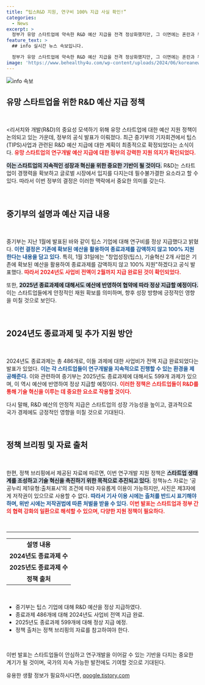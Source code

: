 ```yaml
---
title: “팁스R&D 지원, 연구비 100% 지급 사실 확인!”
categories:
  - News
excerpt: >
  정부가 유망 스타트업에 약속한 R&D 예산 지급을 전격 정상화했지만, 그 이면에는 혼란과 우려가 가득하다. 변동성 높은 정책에 스타트업들은 어떤 미래를 담고 있을까? 클릭해 확인하세요!
feature_text: >
  ## info 실시간 뉴스 속보입니다.

  정부가 유망 스타트업에 약속한 R&D 예산 지급을 전격 정상화했지만, 그 이면에는 혼란과 우려가 가득하다. 변동성 높은 정책에 스타트업들은 어떤 미래를 담고 있을까? 클릭해 확인하세요!
image: 'https://www.behealthy4u.com/wp-content/uploads/2024/06/koreanews.jpg'
---
```


<p><img src="https://www.behealthy4u.com/wp-content/uploads/2024/06/koreanews.jpg" alt="info 속보" /></p>

<h2 data-ke-size="size26">유망 스타트업을 위한 R&D 예산 지급 정책</h2>

<p data-ke-size="size16">&nbsp;</p>

<p>&lt;리서치와 개발(R&amp;D)의 중요성 모색하기 위해 유망 스타트업에 대한 예산 지원 정책이 논의되고 있는 가운데, 정부의 공식 발표가 이뤄졌다. 최근 중기부의 기자회견에서 팁스(TIPS)사업과 관련된 R&amp;D 예산 지급에 대한 계획이 최종적으로 확정되었다는 소식이다. <b><span style="color: #ee2323;">유망 스타트업의 연구개발 예산 지급에 대한 정부의 강력한 지원 의지가 확인되었다.</span></b> </p>

<p><b><span style="background-color: #21538527;">이는 스타트업의 지속적인 성장과 혁신을 위한 중요한 기반이 될 것이다.</span></b> R&amp;D는 스타트업이 경쟁력을 확보하고 글로벌 시장에서 입지를 다지는데 필수불가결한 요소라고 할 수 있다. 따라서 이번 정부의 결정은 이러한 맥락에서 중요한 의미를 갖는다. </p>

<p data-ke-size="size16">&nbsp;</p>

<h2 data-ke-size="size26">중기부의 설명과 예산 지급 내용</h2>

<p data-ke-size="size16">&nbsp;</p>

<p>중기부는 지난 1월에 발표된 바와 같이 팁스 기업에 대해 연구비를 정상 지급했다고 밝혔다. <b><span style="color: #1a5490;">이런 결정은 기존에 확보된 예산을 활용하여 종료과제를 감액하지 않고 100% 지원한다는 내용을 담고 있다.</span></b> 특히, 1월 31일에는 "창업성장(팁스), 기술혁신 2개 사업은 기존에 확보된 예산을 활용하여 종료과제를 감액하지 않고 100% 지원"하겠다고 공식 발표했다. <b><span style="color: #ee2323;">따라서 2024년도 사업비 전액이 2월까지 지급 완료된 것이 확인되었다.</span></b> </p>

<p>또한, <b><span style="background-color: #21538527;">2025년 종료과제에 대해서도 예산에 반영하여 협약에 따라 정상 지급할 예정이다.</span></b> 이는 스타트업들에게 안정적인 재원 확보를 의미하며, 향후 성장 방향에 긍정적인 영향을 미칠 것으로 보인다.</p>

<p data-ke-size="size16">&nbsp;</p>

<h2 data-ke-size="size26">2024년도 종료과제 및 추가 지원 방안</h2>

<p data-ke-size="size16">&nbsp;</p>

<p>2024년도 종료과제는 총 486개로, 이들 과제에 대한 사업비가 전액 지급 완료되었다는 발표가 있었다. <b><span style="color: #1a5490;">이는 각 스타트업들이 연구개발을 지속적으로 진행할 수 있는 환경을 제공해준다.</span></b> 이와 관련하여 중기부는 2025년도 종료과제에 대해서도 599개 과제가 있으며, 이 역시 예산에 반영하여 정상 지급할 예정이다. <b><span style="color: #ee2323;">이러한 정책은 스타트업들이 R&amp;D를 통해 기술 혁신을 이루는 데 중요한 요소로 작용할 것이다.</span></b> </p>

<p>다시 말해, R&amp;D 예산의 안정적 지급은 스타트업의 성장 가능성을 높이고, 결과적으로 국가 경제에도 긍정적인 영향을 미칠 것으로 기대된다. </p>

<p data-ke-size="size16">&nbsp;</p>

<h2 data-ke-size="size26">정책 브리핑 및 자료 출처</h2>

<p data-ke-size="size16">&nbsp;</p>

<p>한편, 정책 브리핑에서 제공된 자료에 따르면, 이번 연구개발 지원 정책은 <b><span style="background-color: #21538527;">스타트업 생태계를 조성하고 기술 혁신을 촉진하기 위한 목적으로 추진되고 있다.</span></b> 정책뉴스 자료는 ‘공공누리 제1유형:출처표시’의 조건에 따라 자유롭게 이용이 가능하지만, 사진은 제3자에게 저작권이 있으므로 사용할 수 없다. <b><span style="color: #1a5490;">따라서 기사 이용 시에는 출처를 반드시 표기해야 하며, 위반 시에는 저작권법에 따른 처벌을 받을 수 있다.</span></b> <b><span style="color: #ee2323;">이번 발표는 스타트업과 정부 간의 협력 강화의 일환으로 해석할 수 있으며, 다양한 지원 정책이 필요하다.</span></b></p>

<p data-ke-size="size16">&nbsp;</p>

<hr />

<table style="width: 100%; border-collapse: collapse;">
  <tbody>
    <tr>
      <td style="text-align: center; height: 17px;"><b>설명 내용</b></td>
    </tr>
    <tr>
      <td style="text-align: center; height: 17px;"><b>2024년도 종료과제 수</b></td>
    </tr>
    <tr>
      <td style="text-align: center; height: 17px;"><b>2025년도 종료과제 수</b></td>
    </tr>
    <tr>
      <td style="text-align: center; height: 17px;"><b>정책 출처</b></td>
    </tr>
  </tbody>
</table> 

<p data-ke-size="size16">&nbsp;</p>

<ul>
  <li>중기부는 팁스 기업에 대해 R&D 예산을 정상 지급하였다.</li>
  <li>종료과제 486개에 대해 2024년도 사업비 전액 지급 완료.</li>
  <li>2025년도 종료과제 599개에 대해 정상 지급 예정.</li>
  <li>정책 출처는 정책 브리핑의 자료를 참고하여야 한다.</li>
</ul>

<p data-ke-size="size16">&nbsp;</p> 

<p>이번 발표는 스타트업들이 안심하고 연구개발을 이어갈 수 있는 기반을 다지는 중요한 계기가 될 것이며, 국가의 지속 가능한 발전에도 기여할 것으로 기대된다.</p>
유용한 생활 정보가 필요하시다면, <a href="https://qoogle.tistory.com" rel="dofollow">qoogle.tistory.com</a>


